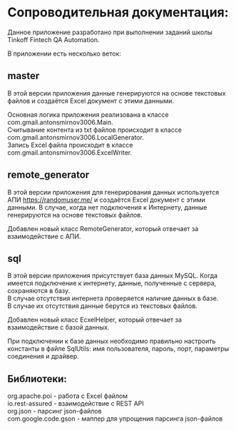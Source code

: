 Сопроводительная документация:
==============================

Данное приложение разработано при выполнении заданий школы Tinkoff Fintech QA Automation.

В приложении есть несколько веток:

master
------
В этой версии приложения данные генерируются на основе текстовых файлов и создаётся Excel документ с этими данными.

Основная логика приложения реализована в классе com.gmail.antonsmirnov3006.Main.\
Считывание контента из txt файлов происходит в классе com.gmail.antonsmirnov3006.LocalGenerator.\
Запись Excel файла происходит в классе com.gmail.antonsmirnov3006.ExcelWriter.

remote_generator
----------------
В этой версии приложения для генерирования данных используется АПИ https://randomuser.me/ и
создаётся Excel документ с этими данными. В случае, когда нет подключения к Интернету,
данные генерируются на основе текстовых файлов.

Добавлен новый класс RemoteGenerator, который отвечает за взаимодействие с АПИ.

sql
----------------
В этой версии приложения присутствует база данных MySQL. Когда имеется подключение к интернету,
данные, полученные с сервера, сохраняются в базу.\
В случае отсутствия интернета проверяется наличие данных в базе.\
В случае их отсутствия данные берутся из текстовых файлов.

Добавлен новый класс EcxelHelper, который отвечает за взаимодействие с базой данных.

При подключении к базе данных необходимо правильно настроить константы в файле SqlUtils:
имя пользователя, пароль, порт, параметры соединения и драйвер.

Библиотеки:
-----------
org.apache.poi - работа с Excel файлом\
io.rest-assured - взаимодействие с REST API\
org.json - парсинг json-файлов\
com.google.code.gson - маппер для упрощения парсинга json-файлов


